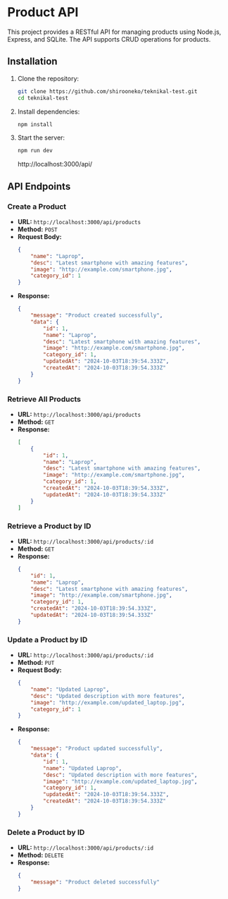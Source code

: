 # Product API 

This project provides a RESTful API for managing products using Node.js, Express, and SQLite. The API supports CRUD operations for products.

## Installation

1. Clone the repository:
    ```bash
    git clone https://github.com/shirooneko/teknikal-test.git
    cd teknikal-test
    ```

2. Install dependencies:
    ```bash
    npm install
    ``````

3. Start the server:
    ```bash
    npm run dev
    ```
    http://localhost:3000/api/

## API Endpoints

### Create a Product

- **URL:** `http://localhost:3000/api/products`
- **Method:** `POST`
- **Request Body:**
    ```json
    {
        "name": "Laprop",
        "desc": "Latest smartphone with amazing features",
        "image": "http://example.com/smartphone.jpg",
        "category_id": 1
    }
    ```
- **Response:**
    ```json
    {
        "message": "Product created successfully",
        "data": {
            "id": 1,
            "name": "Laprop",
            "desc": "Latest smartphone with amazing features",
            "image": "http://example.com/smartphone.jpg",
            "category_id": 1,
            "updatedAt": "2024-10-03T18:39:54.333Z",
            "createdAt": "2024-10-03T18:39:54.333Z"
        }
    }
    ```

### Retrieve All Products

- **URL:** `http://localhost:3000/api/products`
- **Method:** `GET`
- **Response:**
    ```json
    [
        {
            "id": 1,
            "name": "Laprop",
            "desc": "Latest smartphone with amazing features",
            "image": "http://example.com/smartphone.jpg",
            "category_id": 1,
            "createdAt": "2024-10-03T18:39:54.333Z",
            "updatedAt": "2024-10-03T18:39:54.333Z"
        }
    ]
    ```

### Retrieve a Product by ID

- **URL:** `http://localhost:3000/api/products/:id`
- **Method:** `GET`
- **Response:**
    ```json
    {
        "id": 1,
        "name": "Laprop",
        "desc": "Latest smartphone with amazing features",
        "image": "http://example.com/smartphone.jpg",
        "category_id": 1,
        "createdAt": "2024-10-03T18:39:54.333Z",
        "updatedAt": "2024-10-03T18:39:54.333Z"
    }
    ```

### Update a Product by ID

- **URL:** `http://localhost:3000/api/products/:id`
- **Method:** `PUT`
- **Request Body:**
    ```json
    {
        "name": "Updated Laprop",
        "desc": "Updated description with more features",
        "image": "http://example.com/updated_laptop.jpg",
        "category_id": 1
    }
    ```
- **Response:**
    ```json
    {
        "message": "Product updated successfully",
        "data": {
            "id": 1,
            "name": "Updated Laprop",
            "desc": "Updated description with more features",
            "image": "http://example.com/updated_laptop.jpg",
            "category_id": 1,
            "updatedAt": "2024-10-03T18:39:54.333Z",
            "createdAt": "2024-10-03T18:39:54.333Z"
        }
    }
    ```

### Delete a Product by ID

- **URL:** `http://localhost:3000/api/products/:id`
- **Method:** `DELETE`
- **Response:**
    ```json
    {
        "message": "Product deleted successfully"
    }
    ```
